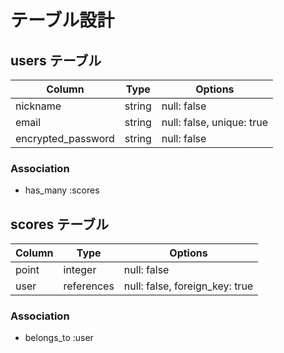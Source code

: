 # テーブル設計

## users テーブル

| Column              | Type   | Options                   |
| ------------------- | ------ | ------------------------- |
| nickname            | string | null: false               |
| email               | string | null: false, unique: true |
| encrypted_password  | string | null: false               |

### Association

- has_many :scores

## scores テーブル

| Column      | Type       | Options                        |
| ----------- | ---------- | ------------------------------ |
| point       | integer    | null: false                    |
| user        | references | null: false, foreign_key: true |

### Association

- belongs_to :user